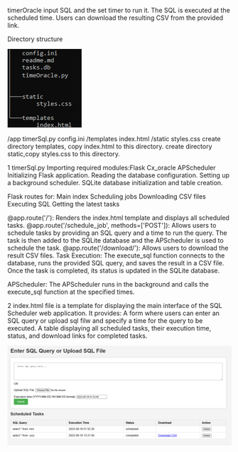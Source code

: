 timerOracle
input SQL and the set timer to run it. The SQL is executed at the scheduled time. Users can download the resulting CSV from the provided link.

Directory structure 

<img title="list"  src="list.png">


/app 
    timerSql.py 
    config.ini 
    /templates 
        index.html 
    /static 
        styles.css
create directory templates, copy index.html to this directory. create directory static,copy styles.css to this directory.

1 timerSql.py Importing required modules:Flask Cx_oracle APScheduler Initializing Flask application. Reading the database configuration. Setting up a background scheduler. SQLite database initialization and table creation.

Flask routes for: Main index Scheduling jobs Downloading CSV files Executing SQL Getting the latest tasks

@app.route('/'): Renders the index.html template and displays all scheduled tasks. @app.route('/schedule_job', methods=['POST']): Allows users to schedule tasks by providing an SQL query and a time to run the query. The task is then added to the SQLite database and the APScheduler is used to schedule the task. @app.route('/download/'): Allows users to download the result CSV files. Task Execution: The execute_sql function connects to the database, runs the provided SQL query, and saves the result in a CSV file. Once the task is completed, its status is updated in the SQLite database.

APScheduler: The APScheduler runs in the background and calls the execute_sql function at the specified times.

2 index.html file is a template for displaying the main interface of the SQL Scheduler web application. It provides: A form where users can enter an SQL query or upload sql filw and specify a time for the query to be executed. A table displaying all scheduled tasks, their execution time, status, and download links for completed tasks.

<img title="UI"  src="UI.png">

